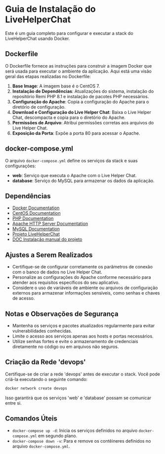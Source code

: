 # Guia de Instalação do LiveHelperChat

Este é um guia completo para configurar e executar a stack do LiveHelperChat usando Docker. 

## Dockerfile

O Dockerfile fornece as instruções para construir a imagem Docker que será usada para executar o ambiente da aplicação. Aqui está uma visão geral das etapas realizadas no Dockerfile:

1. **Base Image**: A imagem base é o CentOS 7.
2. **Instalação de Dependências**: Atualizações do sistema, instalação do repositório Remi PHP 8.1 e instalação de pacotes PHP necessários.
3. **Configuração do Apache**: Copia a configuração do Apache para o diretório de configuração.
4. **Download e Configuração do Live Helper Chat**: Baixa o Live Helper Chat, descompacta e copia para o diretório do Apache.
5. **Permissões de Arquivo**: Atribui permissões corretas aos arquivos do Live Helper Chat.
6. **Exposição da Porta**: Expõe a porta 80 para acessar o Apache.

## docker-compose.yml

O arquivo `docker-compose.yml` define os serviços da stack e suas configurações:

- **web**: Serviço que executa o Apache com o Live Helper Chat.
- **database**: Serviço do MySQL para armazenar os dados da aplicação.

## Dependências
- [Docker Documentation](https://docs.docker.com/)
- [CentOS Documentation](https://www.centos.org/docs/)
- [PHP Documentation](https://www.php.net/docs.php)
- [Apache HTTP Server Documentation](https://httpd.apache.org/docs/)
- [MySQL Documentation](https://dev.mysql.com/doc/)
- [Projeto LiveHelperChat](https://github.com/LiveHelperChat/livehelperchat/releases)
- [DOC Instalação manual do projeto](https://doc.livehelperchat.com/docs/install)

## Ajustes a Serem Realizados

- Certifique-se de configurar corretamente os parâmetros de conexão com o banco de dados no Live Helper Chat.
- Personalize as configurações do Apache conforme necessário para atender aos requisitos específicos do seu aplicativo.
- Considere o uso de variáveis de ambiente ou arquivos de configuração externos para armazenar informações sensíveis, como senhas e chaves de acesso.

## Notas e Observações de Segurança

- Mantenha os serviços e pacotes atualizados regularmente para evitar vulnerabilidades conhecidas.
- Limite o acesso aos serviços apenas aos hosts e portas necessários.
- Utilize senhas fortes e evite o armazenamento de credenciais diretamente no código ou em arquivos não seguros.

## Criação da Rede 'devops'

Certifique-se de criar a rede 'devops' antes de executar o stack. Você pode criá-la executando o seguinte comando:
```bash
docker network create devops
```
Isso garantirá que os serviços 'web' e 'database' possam se comunicar entre si.

## Comandos Úteis

- `docker-compose up -d`: Inicia os serviços definidos no arquivo `docker-compose.yml` em segundo plano.
- `docker-compose down -v`: Para e remove os contêineres definidos no arquivo `docker-compose.yml`.



